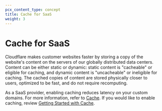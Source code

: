 ```yaml
---
pcx_content_type: concept
title: Cache for SaaS
weight: 3
---
```


# Cache for SaaS

Cloudflare makes customer websites faster by storing a copy of the website's content on the servers of our globally distributed data centers. Content can be either static or dynamic: static content is "cacheable" or eligible for caching, and dynamic content is "uncacheable" or ineligible for caching. The cached copies of content are stored physically closer to users, optimized to be fast, and do not require recomputing.

As a SaaS provider, enabling caching reduces latency on your custom domains. For more information, refer to [Cache](/cache/). If you would like to enable caching, review [Getting Started with Cache](/cache/get-started/).
